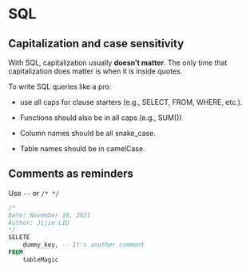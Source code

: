 # SQL

## Capitalization and case sensitivity

With SQL, capitalization usually **doesn’t matter**. The only time that capitalization does matter is when it is inside quotes.

To write SQL queries like a pro:

- use all caps for clause starters (e.g., SELECT, FROM, WHERE, etc.).

- Functions should also be in all caps (e.g., SUM())

- Column names should be all snake_case.

- Table names should be in camelCase.


## Comments as reminders

Use `--` or `/* */`

```sql
/*
Date: November 10, 2021
Author: Jijie LIU
*/
SELETE
    dummy_key, -- It's another comment
FROM
    tableMagic
```